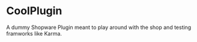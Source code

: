# CoolPlugin
A dummy Shopware Plugin meant to play around with the shop and testing framworks like Karma.
